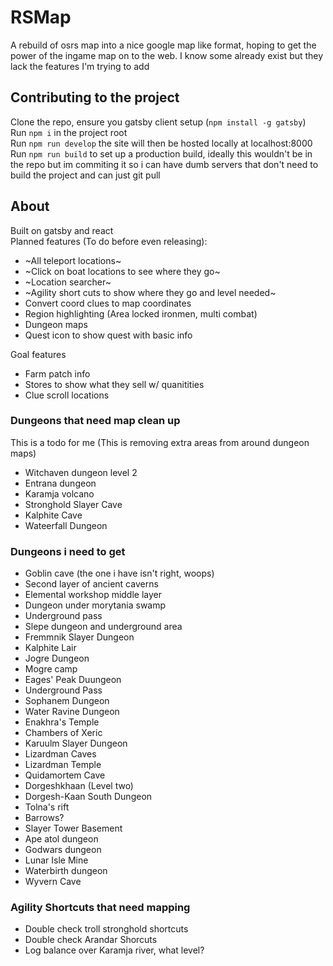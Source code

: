 # RSMap
A rebuild of osrs map into a nice google map like format, hoping to get the power of the ingame map on to the web. I know some already exist but they lack the features I'm trying to add
## Contributing to the project
Clone the repo, ensure you gatsby client setup (`npm install -g gatsby`)  
Run `npm i` in the project root  
Run `npm run develop` the site will then be hosted locally at localhost:8000
Run `npm run build` to set up a production build, ideally this wouldn't be in the repo but im commiting it so i can have dumb servers that don't need to build the project and can just git pull

## About
Built on gatsby and react  
Planned features (To do before even releasing):
- ~All teleport locations~
- ~Click on boat locations to see where they go~
- ~Location searcher~
- ~Agility short cuts to show where they go and level needed~
- Convert coord clues to map coordinates
- Region highlighting (Area locked ironmen, multi combat)
- Dungeon maps
- Quest icon to show quest with basic info

Goal features
- Farm patch info
- Stores to show what they sell w/ quanitities 
- Clue scroll locations

### Dungeons that need map clean up
This is a todo for me (This is removing extra areas from around dungeon maps)
- Witchaven dungeon level 2
- Entrana dungeon
- Karamja volcano
- Stronghold Slayer Cave
- Kalphite Cave
- Wateerfall Dungeon

### Dungeons i need to get
- Goblin cave (the one i have isn't right, woops)
- Second layer of ancient caverns
- Elemental workshop middle layer
- Dungeon under morytania swamp
- Underground pass
- Slepe dungeon and underground area
- Fremmnik Slayer Dungeon
- Kalphite Lair
- Jogre Dungeon
- Mogre camp
- Eages' Peak Duungeon
- Underground Pass
- Sophanem Dungeon
- Water Ravine Dungeon
- Enakhra's Temple
- Chambers of Xeric
- Karuulm Slayer Dungeon
- Lizardman Caves
- Lizardman Temple
- Quidamortem Cave
- Dorgeshkhaan (Level two)
- Dorgesh-Kaan South Dungeon
- Tolna's rift
- Barrows?
- Slayer Tower Basement
- Ape atol dungeon
- Godwars dungeon
- Lunar Isle Mine
- Waterbirth dungeon 
- Wyvern Cave


### Agility Shortcuts that need mapping
- Double check troll stronghold shortcuts
- Double check Arandar Shorcuts
- Log balance over Karamja river, what level?
